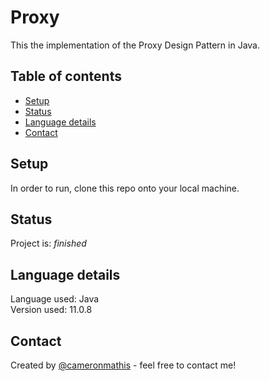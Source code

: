 # Proxy
This the implementation of the Proxy Design Pattern in Java.

## Table of contents
* [Setup](#setup)
* [Status](#status)
* [Language details](#Language-details)
* [Contact](#contact)

## Setup
In order to run, clone this repo onto your local machine. <br/>

## Status
Project is: _finished_

## Language details
Language used: Java </br>
Version used: 11.0.8

## Contact
Created by [@cameronmathis](https://github.com/cameronmathis/) - feel free to contact me!